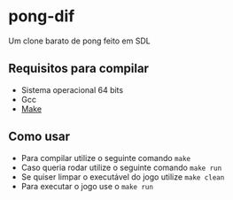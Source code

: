 # pong-dif

Um clone barato de pong feito em SDL

## Requisitos para compilar

- Sistema operacional 64 bits
- Gcc
- [Make](https://gnuwin32.sourceforge.net/packages/make.htm)

## Como usar

- Para compilar utilize o seguinte comando `make`
- Caso queria rodar utilize o seguinte comando `make run`
- Se quiser limpar o executável do jogo utilize `make clean`
- Para executar o jogo use o `make run`